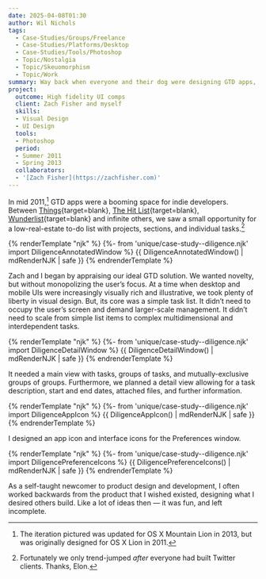 ```yaml
---
date: 2025-04-08T01:30
author: Wil Nichols
tags:
  - Case-Studies/Groups/Freelance
  - Case-Studies/Platforms/Desktop
  - Case-Studies/Tools/Photoshop
  - Topic/Nostalgia
  - Topic/Skeuomorphism
  - Topic/Work
summary: Way back when everyone and their dog were designing GTD apps, a friend and I explored our own functionally minimally and visually rich task list.
project:
  outcome: High fidelity UI comps
  client: Zach Fisher and myself
  skills:
  - Visual Design
  - UI Design
  tools:
  - Photoshop
  period: 
  - Summer 2011 
  - Spring 2013
  collaborators: 
  - '[Zach Fisher](https://zachfisher.com)'
---
```


In mid 2011,[^1] GTD apps were a booming space for indie developers. Between [Things](https://web.archive.org/web/20110323094949/http://culturedcode.com/things/){target=blank}, [The Hit List](https://www.macstories.net/news/potion-factorys-the-hit-list-1-0-now-available/){target=blank}, [Wunderlist](https://www.macstories.net/reviews/wunderlist-review-untethered-task-management-freedom/){target=blank} and infinite others, we saw a small opportunity for a low-real-estate to-do list with projects, sections, and individual tasks.[^2]

{% renderTemplate "njk" %}
{%- from 'unique/case-study--diligence.njk' import DiligenceAnnotatedWindow %}
{{ DiligenceAnnotatedWindow() | mdRenderNJK | safe }}
{% endrenderTemplate %}

Zach and I began by appraising our ideal GTD solution. We wanted novelty, but without monopolizing the user’s focus. At a time when desktop and mobile UIs were increasingly visually rich and illustrative, we took plenty of liberty in visual design. But, its core was a simple task list. It didn’t need to occupy the user’s screen and demand larger-scale management. It didn’t need to scale from simple list items to complex multidimensional and interdependent tasks. 

{% renderTemplate "njk" %}
{%- from 'unique/case-study--diligence.njk' import DiligenceDetailWindow %}
{{ DiligenceDetailWindow() | mdRenderNJK | safe }}
{% endrenderTemplate %}

It needed a main view with tasks, groups of tasks, and mutually-exclusive groups of groups. Furthermore, we planned a detail view allowing for a task description, start and end dates, attached files, and further information.

{% renderTemplate "njk" %}
{%- from 'unique/case-study--diligence.njk' import DiligenceAppIcon %}
{{ DiligenceAppIcon() | mdRenderNJK | safe }}
{% endrenderTemplate %}

I designed an app icon and interface icons for the Preferences window.

{% renderTemplate "njk" %}
{%- from 'unique/case-study--diligence.njk' import DiligencePreferenceIcons %}
{{ DiligencePreferenceIcons() | mdRenderNJK | safe }}
{% endrenderTemplate %}

As a self-taught newcomer to product design and development, I often worked backwards from the product that I wished existed, designing what I desired others build.  Like a lot of ideas then — it was fun, and left incomplete. 

[^1]: The iteration pictured was updated for OS X Mountain Lion in 2013, but was originally designed for OS X Lion in 2011.
[^2]: Fortunately we only trend-jumped _after_ everyone had built Twitter clients. Thanks, Elon.
